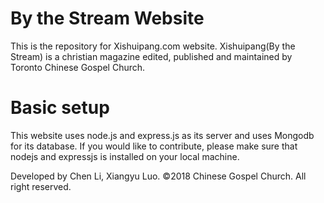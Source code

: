 # By the Stream Website
This is the repository for Xishuipang.com website. Xishuipang(By the Stream) is a christian magazine edited, published and maintained by Toronto Chinese Gospel Church.

# Basic setup
This website uses node.js and express.js as its server and uses Mongodb for its database. If you would like to contribute, please make sure that nodejs and expressjs is installed on your local machine.

Developed by Chen Li, Xiangyu Luo.
&copy;2018 Chinese Gospel Church. All right reserved.
